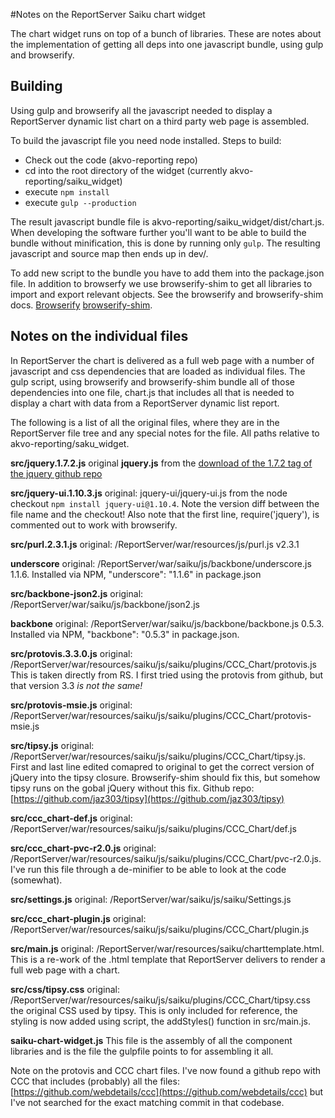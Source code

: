 #Notes on the ReportServer Saiku chart widget

The chart widget runs on top of a bunch of libraries. These are notes about the implementation of getting all deps into one javascript bundle, using gulp and browserify.

## Building

Using gulp and browserify all the javascript needed to display a ReportServer dynamic list chart on a third party web page is assembled.

To build the javascript file you need node installed. Steps to build:

  * Check out the code (akvo-reporting repo)
  * cd into the root directory of the widget (currently akvo-reporting/saiku_widget)
  * execute ```npm install```
  * execute ```gulp --production```
  
The result javascript bundle file is akvo-reporting/saiku_widget/dist/chart.js. When developing the software further you'll want to be able to build the bundle without minification, this is done by running only ```gulp```. The resulting javascript and source map then ends up in dev/.

To add new script to the bundle you have to add them into the package.json file. In addition to browserfy we use browserify-shim to get all libraries to import and export relevant objects. See the browserify and browserify-shim docs. [Browserify](http://browserify.org/) [browserify-shim](https://github.com/thlorenz/browserify-shim).

## Notes on the individual files

In ReportServer the chart is delivered as a full web page with a number of javascript and css dependencies that are loaded as individual files. The gulp script, using browserify and browserify-shim bundle all of those dependencies into one file, chart.js that includes all that is needed to display a chart with data from a ReportServer dynamic list report. 

The following is a list of all the original files, where they are in the ReportServer file tree and any special notes for the file. All paths relative to akvo-reporting/saku_widget.

**src/jquery.1.7.2.js** original **jquery.js** from the [download of the 1.7.2 tag of	 the jquery github repo](https://github.com/jquery/jquery/releases/tag/1.7.2)

**src/jquery-ui.1.10.3.js** original: jquery-ui/jquery-ui.js from the node checkout ```npm install jquery-ui@1.10.4```. Note the version diff between the file name and the checkout! Also note that the first line, require('jquery'), is commented out to work with browserify.

**src/purl.2.3.1.js** original: /ReportServer/war/resources/js/purl.js v2.3.1

**underscore** original: /ReportServer/war/saiku/js/backbone/underscore.js 1.1.6. Installed via NPM, "underscore": "1.1.6" in package.json

**src/backbone-json2.js** original: /ReportServer/war/saiku/js/backbone/json2.js

**backbone** original: /ReportServer/war/saiku/js/backbone/backbone.js 0.5.3. Installed via NPM, "backbone": "0.5.3" in package.json.

**src/protovis.3.3.0.js** original: /ReportServer/war/resources/saiku/js/saiku/plugins/CCC_Chart/protovis.js This is taken directly from RS. I first tried using the protovis from github, but that version 3.3 *is not the same!*

**src/protovis-msie.js** original: /ReportServer/war/resources/saiku/js/saiku/plugins/CCC_Chart/protovis-msie.js

**src/tipsy.js** original: /ReportServer/war/resources/saiku/js/saiku/plugins/CCC_Chart/tipsy.js. First and last line edited comapred to original to get the correct version of jQuery into the tipsy closure. Browserify-shim should fix this, but somehow tipsy runs on the gobal jQuery without this fix. Github repo: [https://github.com/jaz303/tipsy](https://github.com/jaz303/tipsy)

**src/ccc_chart-def.js** original: /ReportServer/war/resources/saiku/js/saiku/plugins/CCC_Chart/def.js

**src/ccc_chart-pvc-r2.0.js** original: /ReportServer/war/resources/saiku/js/saiku/plugins/CCC_Chart/pvc-r2.0.js. I've run this file through a de-minifier to be able to look at the code (somewhat).

**src/settings.js** original: /ReportServer/war/saiku/js/saiku/Settings.js

**src/ccc_chart-plugin.js** original: /ReportServer/war/resources/saiku/js/saiku/plugins/CCC_Chart/plugin.js

**src/main.js** original: /ReportServer/war/resources/saiku/charttemplate.html. This is a re-work of the .html template that ReportServer delivers to render a full web page with a chart.

**src/css/tipsy.css** original: /ReportServer/war/resources/saiku/js/saiku/plugins/CCC_Chart/tipsy.css the original CSS used by tipsy. This is only included for reference, the styling is now added using script, the addStyles() function in src/main.js.

**saiku-chart-widget.js** This file is the assembly of all the component libraries and is the file the gulpfile points to for assembling it all.

Note on the protovis and CCC chart files. I've now found a github repo with CCC that includes (probably) all the files: [https://github.com/webdetails/ccc](https://github.com/webdetails/ccc) but I've not searched for the exact matching commit in that codebase.









